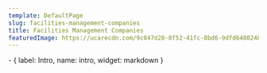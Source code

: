 ```yaml
---
template: DefaultPage
slug: facilities-management-companies
title: Facilities Management Companies
featuredImage: https://ucarecdn.com/9c047d28-8f52-41fc-8bd6-9dfd6480248a/
---
```

\- { label: Intro, name: intro, widget: markdown }